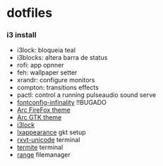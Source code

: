 # dotfiles


### i3 install
 - i3lock: bloqueia teal
 - i3blocks: altera barra de status
 - rofi: app opnner
 - feh: wallpaper setter
 - xrandr: configure monitors
 - compton: transitions effects
 - pactl: control a running pulseaudio sound serve
 - [fontconfig-infinality](http://www.webupd8.org/2013/06/better-font-rendering-in-linux-with.html) !!BUGADO
 - [Arc FireFox theme](https://github.com/horst3180/arc-firefox-theme)
 - [Arc GTK theme](https://github.com/horst3180/Arc-theme)
 - [i3lock](https://www.reddit.com/r/unixporn/comments/3358vu/i3lock_unixpornworthy_lock_screen/)
 - [lxappearance](https://wiki.lxde.org/pt/LXAppearance) gkt setup
 - [rxvt-unicode](https://wiki.archlinux.org/index.php/rxvt-unicode#Clickable_URLs) terminal
 - [termite](https://github.com/thestinger/termite) terminal
 - [range](https://github.com/ranger/ranger) filemanager
